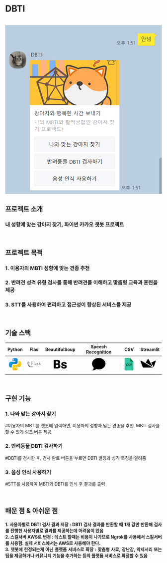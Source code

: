 
# DBTI

<p align="center">
  <br>
  <img src="static/images/readme/dbti_main.png">
  <br>
</p>

## 프로젝트 소개
<h3 align="justify">
내 성향에 맞는 강아지 찾기, 파이썬 카카오 챗봇 프로젝트
</h3>
<br>

## 프로젝트 목적

### 1. 이용자의 MBTI 성향에 맞는 견종 추천
### 2. 반려견 성격 유형 검사를 통해 반려견를 이해하고 맟춤형 교육과 훈련을 제공
### 3. STT를 사용하여 편리하고 접근성이 향상된 서비스를 제공



<br>

## 기술 스택

|                             Python                             |                               Flas                                |                         BeautifulSoup                          |                       Speech Recognition                       | CSV                                                             | Streamlit                                                      |
|:--------------------------------------------------------------:|:-----------------------------------------------------------------:|:--------------------------------------------------------------:|:--------------------------------------------------------------:|-----------------------------------------------------------------|----------------------------------------------------------------|
| <img src="static/images/readme/py.png" width="50" height="50"> | <img src="static/images/readme/flask.png" width="50" height="50"> | <img src="static/images/readme/bs.png" width="50" height="50"> | <img src="static/images/readme/sr.png" width="50" height="50"> | <img src="static/images/readme/csv.png" width="50" height="50"> | <img src="static/images/readme/sl.png" width="50" height="50"> |

<br>

## 구현 기능

### 1. 나와 맞는 강아지 찾기
<p>#이용자의 MBTI를 챗봇에 입력하면, 이용자의 성향과 맞는 견종을 추천, MBTI 검사를 할 수 있게 링크 버튼 제공</p>

### 2. 반려동물 DBTI 검사하기
<p>#DBTI를 검사한 후, 검사 완료 버튼을 누르면 DBTI 별칭과 성격 특징을 알려줌</p>

### 3. 음성 인식 사용하기
<p>#STT를 사용하여 MBTI와 DBTI를 인식 후 결과를 출력</p>

<br>

## 배운 점 & 아쉬운 점

<h4 align="justify">
1. 사용자별로 DBTI 검사 결과 저장 : DBTI 검사 결과를 반환할 때 1개 값만 반환해 검사를 진행한 사용자별로 결과를 제공하는데 어려움이 있음<br>
2. 스킬서버 AWS로 변경 : 테스트 할때는 비용이 나가므로 Ngrok를 사용해서 스킬서버를 사용함. 실제 서비스에서는 AWS로 사용해야 한다.<br>
3. 챗봇에 한정되는게 아닌 플랫폼 서비스로 확장 : 맞춤형 사료, 장난감, 악세서리 또는 팁을 제공하거나 커뮤니티 기능을 추가하는 등의 플랫폼 서비스로 확장할 수 있음
</h4>

<br>


